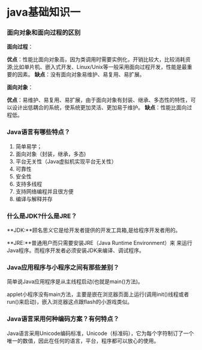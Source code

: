 # java基础知识一

### 面向对象和面向过程的区别

**面向过程**：

**优点**：性能比面向对象高，因为类调用时需要实例化，开销比较大，比较消耗资源;比如单片机、嵌入式开发、Linux/Unix等一般采用面向过程开发，性能是最重要的因素。
**缺点**：没有面向对象易维护、易复用、易扩展。

**面向对象**： 

**优点**：易维护、易复用、易扩展，由于面向对象有封装、继承、多态性的特性，可以设计出低耦合的系统，使系统更加灵活、更加易于维护。
**缺点**：性能比面向过程低。

### Java语言有哪些特点？

1. 简单易学；
2. 面向对象（封装，继承，多态)
3. 平台无关性（Java虚拟机实现平台无关性）
4. 可靠性
5. 安全性
6. 支持多线程
7. 支持网络编程并且很方便
8. 编译与解释并存

### 什么是JDK?什么是JRE？

**JDK:**顾名思义它是给开发者提供的开发工具箱,是给程序开发者用的。

**JRE:**普通用户而只需要安装JRE（Java Runtime Environment）来 来运行Java程序。而程序开发者必须安装JDK来编译、调试程序。

### Java应用程序与小程序之间有那些差别？

简单说Java应用程序是从主线程启动(也就是main()方法)。

applet小程序没有main方法，主要是嵌在浏览器页面上运行(调用init()线程或者run()来启动)，嵌入浏览器这点跟flash的小游戏类似。

### Java语言采用何种编码方案？有何特点？

Java语言采用Unicode编码标准，Unicode（标准码），它为每个字符制订了一个唯一的数值，因此在任何的语言，平台，程序都可以放心的使用。

